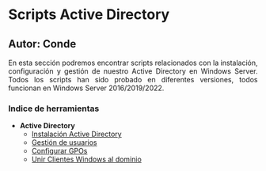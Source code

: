 # Scripts Active Directory 
## Autor: Conde 

<p style="text-align: justify;"> En esta sección podremos encontrar scripts relacionados con la instalación, configuración y gestión de nuestro Active Directory en Windows Server. Todos los scripts han sido probado en diferentes versiones, todos funcionan en Windows Server 2016/2019/2022.</p>

### Indice de herramientas 
- **Active Directory**
  - [Instalación Active Directory](https://github.com/conde26/PowerShell-Scripts/tree/main/Active%20Directory/Instalaci%C3%B3n%20AD)
  - [Gestión de usuarios](https://github.com/conde26/PowerShell-Scripts/tree/main/Active%20Directory/Usuarios%20en%20Bulk)
  - [Configurar GPOs](https://github.com/conde26/PowerShell-Scripts/tree/main/Active%20Directory/GPOs)
  - [Unir Clientes Windows al dominio](https://github.com/conde26/PowerShell-Scripts/tree/main/Active%20Directory/Unir%20Cliente%20al%20dominio)
